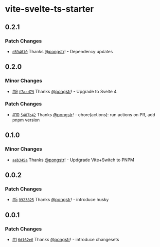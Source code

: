# vite-svelte-ts-starter

## 0.2.1

### Patch Changes

- [`d694610`](https://github.com/pongstr/vite-svelte-tailwind/commit/d694610403d0e737b89f4d31d64fd2b74475eb2e) Thanks [@pongstr](https://github.com/pongstr)! - Dependency updates

## 0.2.0

### Minor Changes

- [#9](https://github.com/pongstr/vite-svelte-tailwind/pull/9) [`f7acd79`](https://github.com/pongstr/vite-svelte-tailwind/commit/f7acd797e434de915c3d838f0710b51bd707413c) Thanks [@pongstr](https://github.com/pongstr)! - Upgrade to Svelte 4

### Patch Changes

- [#10](https://github.com/pongstr/vite-svelte-tailwind/pull/10) [`5487b42`](https://github.com/pongstr/vite-svelte-tailwind/commit/5487b42bfb6769d13f8db78d44f84347bcd74cc8) Thanks [@pongstr](https://github.com/pongstr)! - chore(actions): run actions on PR, add pnpm version

## 0.1.0

### Minor Changes

- [`aeb345a`](https://github.com/pongstr/vite-svelte-tailwind/commit/aeb345a90634cd4039fe4f7574e31d005cb73a51) Thanks [@pongstr](https://github.com/pongstr)! - Updgrade Vite+Switch to PNPM

## 0.0.2

### Patch Changes

- [#5](https://github.com/pongstr/vite-svelte-tailwind/pull/5) [`0923825`](https://github.com/pongstr/vite-svelte-tailwind/commit/09238250d4eddb540236b993c14c2fa7a4b736da) Thanks [@pongstr](https://github.com/pongstr)! - introduce husky

## 0.0.1

### Patch Changes

- [#1](https://github.com/pongstr/vite-svelte-tailwind/pull/1) [`6d162e0`](https://github.com/pongstr/vite-svelte-tailwind/commit/6d162e03dbfa90b2e4e38262c23b6a7030a955f9) Thanks [@pongstr](https://github.com/pongstr)! - introduce changesets
